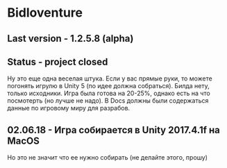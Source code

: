 # Bidloventure
## Last version - 1.2.5.8 (alpha)
## Status - project closed
Ну это еще одна веселая штука. Если у вас прямые руки, то можете погонять игрулю в Unity 5 (по идее должна собраться).
Билда нету, только исходники. Игра была готова на 20-25%, однако есть на что посмотерть
(но лучше не надо). В Docs должны были содержаться данные по игровому миру для разрабов.
## 02.06.18 -  Игра собирается в Unity 2017.4.1f на MacOS
Но это не значит что ее нужно собирать (не делайте этого, прошу)

